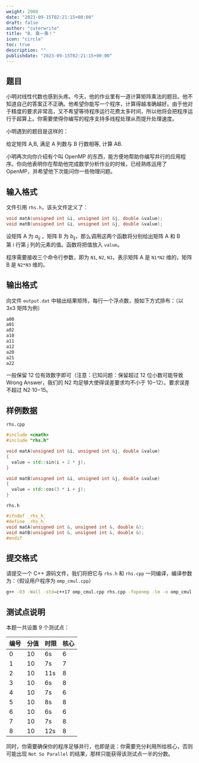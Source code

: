```yaml
---
weight: 2008
date: "2023-09-15T02:21:15+00:00"
draft: false
author: "cuterwrite"
title: "B. 乘一乘！"
icon: "circle"
toc: true
description: ""
publishdate: "2023-09-15T02:21:15+00:00"
---
```


## 题目

小明对线性代数也感到头疼。今天，他的作业里有一道计算矩阵乘法的题目。他不知道自己的答案正不正确。他希望你能写一个程序，计算得越准确越好。由于他对于精度的要求非常高，又不希望等待程序运行花费太多时间，所以他将会把程序运行于超算上。你需要使得你编写的程序支持多线程处理从而提升处理速度。

小明遇到的题目是这样的：

给定矩阵 A,B, 满足 A 列数与 B 行数相等, 计算 AB.

小明再次向你介绍有个叫 OpenMP 的东西，能方便地帮助你编写并行的应用程序。你向他表明你在帮助他完成数学分析作业的时候，已经熟练运用了 OpenMP，并希望他下次能问你一些物理问题。

## 输入格式

文件引用 `rhs.h`，该头文件定义了：

```cpp
void matA(unsigned int &i, unsigned int &j, double &value);
void matB(unsigned int &i, unsigned int &j, double &value);
```

设矩阵 A 为 ${a_{ij}​}$ ，矩阵 B 为 ${b_{ij}​}$，那么调用这两个函数将分别给出矩阵 A 和 B 第 i 行第 j 列的元素的值。函数将把值放入 `value`。

程序需要接收三个命令行参数，即为 `N1`, `N2`, `N3`，表示矩阵 A 是 `N1*N2` 维的，矩阵 B 是 `N2*N3` 维的。

## 输出格式

向文件 `output.dat` 中输出结果矩阵，每行一个浮点数，按如下方式排布：（以 3x3 矩阵为例）

```txt
a00
a01
a02
a10
a11
a12
a20
a21
a22
```

一般保留 12 位有效数字即可（注意：已知问题：保留超过 12 位小数可能导致 Wrong Answer，我们的 N2 均足够大使得误差要求均不小于 10−12）。要求误差不超过 N2​⋅10−15。

## 样例数据

`rhs.cpp`

```cpp
#include <cmath>
#include "rhs.h"

void matA(unsigned int &i, unsigned int &j, double &value)
{
  value = std::sin(i + 2 * j);
}

void matB(unsigned int &i, unsigned int &j, double &value)
{
  value = std::cos(3 * i + j);
}
```

`rhs.h`

```cpp
#ifndef _rhs_h_
#define _rhs_h_
void matA(unsigned int &, unsigned int &, double &);
void matB(unsigned int &, unsigned int &, double &);
#endif
```

## 提交格式

请提交一个 C++ 源码文件，我们将把它与 `rhs.h` 和 `rhs.cpp` 一同编译，编译参数为：（假设用户程序为 `omp_cmul.cpp`）

```bash
g++ -O3 -Wall -std=c++17 omp_cmul.cpp rhs.cpp -fopenmp -lm -o omp_cmul
```

## 测试点说明

本题一共设置 9 个测试点：

| 编号  | 分值  | 时限  | 核心  |
| --- | --- | --- | --- |
| 0   | 10  | 6s  | 6   |
| 1   | 10  | 7s  | 7   |
| 2   | 10  | 11s | 8   |
| 3   | 10  | 6s  | 8   |
| 4   | 10  | 7s  | 6   |
| 5   | 10  | 8s  | 8   |
| 6   | 10  | 6s  | 6   |
| 7   | 10  | 7s  | 8   |
| 8   | 10  | 12s | 8   |

同时，你需要确保你的程序足够并行，也即是说：你需要充分利用所给核心，否则可能出现 `Not So Parallel` 的结果，那样只能获得该测试点一半的分数。
